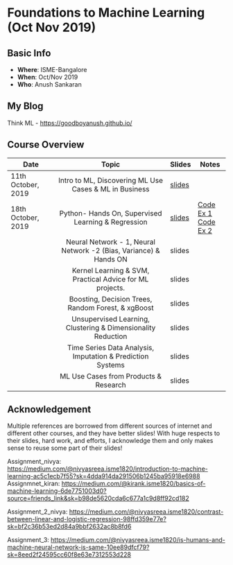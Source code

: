 # Foundations to Machine Learning (Oct Nov 2019)

## Basic Info
  - **Where**: ISME-Bangalore
  - **When**: Oct/Nov 2019
  - **Who**: Anush Sankaran

## My Blog

Think ML - https://goodboyanush.github.io/

## Course Overview

| Date                        |                                    Topic                                    | Slides | Notes |
|-----------------------------|:---------------------------------------------------------------------------:|--------|-------|
| 11th October, 2019  | Intro to ML, Discovering ML Use Cases & ML in Business     |   [slides](./lecture_notes/Lecture-1.pdf)      |       |
| 18th October, 2019  | Python- Hands On, Supervised Learning & Regression     |   [slides](./lecture_notes/Lecture-2.pdf)      |   [Code Ex 1](./coding-assignments/1.Linear-Regression.ipynb)   <br/>     [Code Ex 2](./coding-assignments/2.Logistic-Regression.ipynb)     |
|   | Neural Network - 1, Neural Network -2 (Bias, Variance) & Hands ON     |   slides[]()      |       |
|   | Kernel Learning & SVM, Practical Advice for ML projects.     |   slides[]()      |       |
|   | Boosting, Decision Trees, Random Forest, & xgBoost     |   slides[]()      |       |
|   | Unsupervised Learning, Clustering & Dimensionality Reduction    |   slides[]()      |       |
|   | Time Series Data Analysis, Imputation & Prediction Systems     |   slides[]()      |       |
|   | ML Use Cases from Products & Research    |   slides[]()      |       |

## Acknowledgement

Multiple references are borrowed from different sources of internet and different other courses, and they have better slides! With huge respects to their slides, hard work, and efforts, I acknowledge them and only makes sense to reuse some part of their slides!

Assignment_nivya:
https://medium.com/@nivyasreea.isme1820/introduction-to-machine-learning-ac5c1ecb7f55?sk=4dda914da291506b1245ba95918e6988
Assignmnet_kiran:
https://medium.com/@kirank.isme1820/basics-of-machine-learning-6de7751003d0?source=friends_link&sk=b98de5620cda6c677a1c9d8ff92cd182

Assignment_2_nivya:
https://medium.com/@nivyasreea.isme1820/contrast-between-linear-and-logistic-regression-98ffd359e77e?sk=bf2c36b53ed2d84a9bbf2632ac8b8fd6

Assignment_3:
https://medium.com/@nivyasreea.isme1820/is-humans-and-machine-neural-network-is-same-10ee89dfcf79?sk=8eed2f24595cc60f8e63e7312553d228

